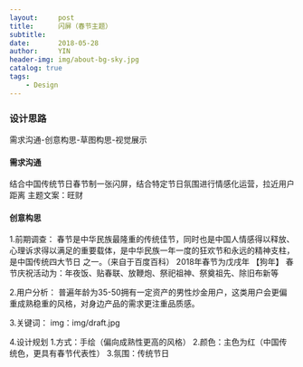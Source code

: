 ```yaml
---
layout:     post
title:      闪屏（春节主题）
subtitle:   
date:       2018-05-28
author:     YIN
header-img: img/about-bg-sky.jpg
catalog: true
tags:
    - Design
---
```


### 设计思路 

需求沟通-创意构思-草图构思-视觉展示


#### 需求沟通

结合中国传统节日春节制一张闪屏，结合特定节日氛围进行情感化运营，拉近用户距离
主题文案：旺财


#### 创意构思

1.前期调查：
  春节是中华民族最隆重的传统佳节，同时也是中国人情感得以释放、心理诉求得以满足的重要载体，是中华民族一年一度的狂欢节和永远的精神支柱，是中国传统四大节日   之一。（来自于百度百科）
  2018年春节为戊戌年 【狗年】
  春节庆祝活动为：年夜饭、贴春联、放鞭炮、祭祀祖神、祭奠祖先、除旧布新等
  
2.用户分析：
  普遍年龄为35-50拥有一定资产的男性炒金用户，这类用户会更偏重成熟稳重的风格，对身边产品的需求更注重品质感。
  
3.关键词：
 img：img/draft.jpg
 
4.设计规划
  1.方式：手绘（偏向成熟性更高的风格）
  2.颜色：主色为红（中国传统色，更具有春节代表性）
  3.氛围：传统节日
 
